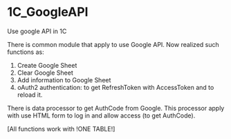 # 1C_GoogleAPI
Use google API in 1C

There is common module that apply to use Google API. Now realized such functions as:
  1. Create Google Sheet
  2. Clear Google Sheet
  3. Add information to Google Sheet
  4. oAuth2 authentication: to get RefreshToken with AccessToken and to reload it.
  
 There is data processor to get AuthCode from Google. This processor apply with use HTML form to log in and allow access (to get AuthCode).
  
[All functions work with !ONE TABLE!]

